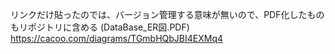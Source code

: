 リンクだけ貼ったのでは、バージョン管理する意味が無いので、PDF化したものもリポジトリに含める
(DataBase_ER図.PDF)
https://cacoo.com/diagrams/TGmbHQbJBI4EXMq4
